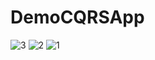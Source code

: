 # DemoCQRSApp
![3](https://github.com/BedirhanGurler/DemoCQRSApp/assets/63727217/4cce30f0-06fa-4889-a750-517d1d499652)
![2](https://github.com/BedirhanGurler/DemoCQRSApp/assets/63727217/0dc6f31b-10bb-44ad-b07c-58adcec70a18)
![1](https://github.com/BedirhanGurler/DemoCQRSApp/assets/63727217/eff0e251-d82e-4410-a7c9-f046cbdf8936)
